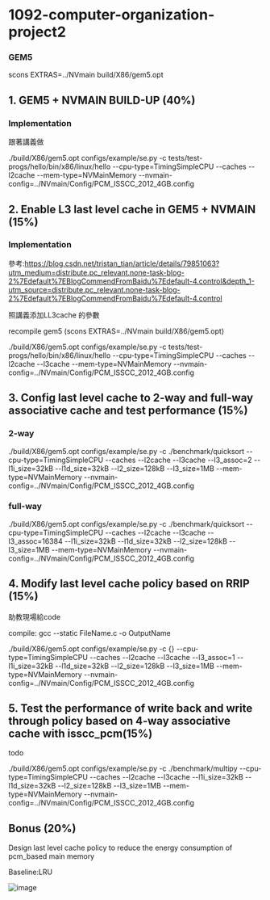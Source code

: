 # 1092-computer-organization-project2
### GEM5

scons EXTRAS=../NVmain build/X86/gem5.opt


## 1. GEM5 + NVMAIN BUILD-UP (40%)

### Implementation
跟著講義做

./build/X86/gem5.opt configs/example/se.py -c tests/test-progs/hello/bin/x86/linux/hello --cpu-type=TimingSimpleCPU --caches --l2cache --mem-type=NVMainMemory --nvmain-config=../NVmain/Config/PCM_ISSCC_2012_4GB.config

## 2. Enable L3 last level cache in GEM5 + NVMAIN (15%)

### Implementation
參考:https://blog.csdn.net/tristan_tian/article/details/79851063?utm_medium=distribute.pc_relevant.none-task-blog-2%7Edefault%7EBlogCommendFromBaidu%7Edefault-4.control&depth_1-utm_source=distribute.pc_relevant.none-task-blog-2%7Edefault%7EBlogCommendFromBaidu%7Edefault-4.control

照講義添加LL3cache 的參數

recompile gem5 (scons EXTRAS=../NVmain build/X86/gem5.opt)

./build/X86/gem5.opt configs/example/se.py -c tests/test-progs/hello/bin/x86/linux/hello --cpu-type=TimingSimpleCPU --caches --l2cache --l3cache --mem-type=NVMainMemory --nvmain-config=../NVmain/Config/PCM_ISSCC_2012_4GB.config

## 3. Config last level cache to 2-way and full-way associative cache and test performance (15%)

### 2-way
./build/X86/gem5.opt configs/example/se.py -c ./benchmark/quicksort --cpu-type=TimingSimpleCPU --caches --l2cache --l3cache --l3_assoc=2 --l1i_size=32kB --l1d_size=32kB --l2_size=128kB --l3_size=1MB --mem-type=NVMainMemory --nvmain-config=../NVmain/Config/PCM_ISSCC_2012_4GB.config

### full-way
./build/X86/gem5.opt configs/example/se.py -c ./benchmark/quicksort --cpu-type=TimingSimpleCPU --caches --l2cache --l3cache --l3_assoc=16384 --l1i_size=32kB --l1d_size=32kB --l2_size=128kB --l3_size=1MB --mem-type=NVMainMemory --nvmain-config=../NVmain/Config/PCM_ISSCC_2012_4GB.config


## 4. Modify last level cache policy based on RRIP (15%)
助教現場給code

compile: gcc --static FileName.c -o OutputName

./build/X86/gem5.opt configs/example/se.py -c {} --cpu-type=TimingSimpleCPU --caches --l2cache --l3cache --l3_assoc=1 --l1i_size=32kB --l1d_size=32kB --l2_size=128kB --l3_size=1MB --mem-type=NVMainMemory --nvmain-config=../NVmain/Config/PCM_ISSCC_2012_4GB.config

## 5. Test the performance of write back and write through policy based on 4-way associative cache with isscc_pcm(15%)
todo

./build/X86/gem5.opt configs/example/se.py -c ./benchmark/multipy --cpu-type=TimingSimpleCPU --caches --l2cache --l3cache  --l1i_size=32kB --l1d_size=32kB --l2_size=128kB --l3_size=1MB --mem-type=NVMainMemory --nvmain-config=../NVmain/Config/PCM_ISSCC_2012_4GB.config
## Bonus (20%)
Design last level cache policy to reduce the energy consumption of pcm_based main memory

Baseline:LRU

![image](https://i.imgur.com/YnDdljo.gif)

